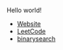 Hello world!

- [Website](http://mgallagher.io/)
- [LeetCode](https://leetcode.com/mjgallag/)
- [binarysearch](https://binarysearch.com/@/mg)

